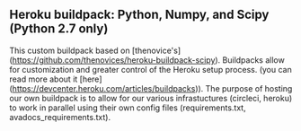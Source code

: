 Heroku buildpack: Python, Numpy, and Scipy (Python 2.7 only)
------------------------------------------------------------


This custom buildpack based on [thenovice's] (https://github.com/thenovices/heroku-buildpack-scipy).  Buildpacks
allow for customization and greater control of the Heroku setup process. (you can read more about it [here] 
(https://devcenter.heroku.com/articles/buildpacks)).  The purpose of hosting our own buildpack is to allow 
for our various infrastuctures (circleci, heroku) to work in parallel using their own config files
(requirements.txt, avadocs_requirements.txt).
